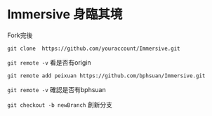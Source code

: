 # Immersive 身臨其境
<p>Fork完後</p>

`git clone  https://github.com/youraccount/Immersive.git`

`git remote -v` <span>看是否有origin</span>

`git remote add peixuan https://github.com/bphsuan/Immersive.git`

`git remote -v` <span>確認是否有bphsuan</span>

`git checkout -b newBranch` <span>創新分支</span>
